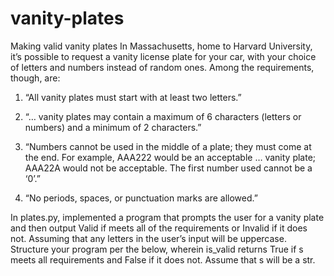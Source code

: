 # vanity-plates
Making valid vanity plates
In Massachusetts, home to Harvard University, it’s possible to request a vanity license plate for your car, with your choice of letters and numbers instead of random ones. Among the requirements, though, are:

1. “All vanity plates must start with at least two letters.”

2. “… vanity plates may contain a maximum of 6 characters (letters or numbers) and a minimum of 2 characters.”

3. “Numbers cannot be used in the middle of a plate; they must come at the end. For example, AAA222 would be an acceptable … vanity plate; AAA22A would not be acceptable. The first number used cannot be a ‘0’.”

4. “No periods, spaces, or punctuation marks are allowed.”

In plates.py, implemented a program that prompts the user for a vanity plate and then output Valid if meets all of the requirements or Invalid if it does not. Assuming that any letters in the user’s input will be uppercase. Structure your program per the below, wherein is_valid returns True if s meets all requirements and False if it does not. Assume that s will be a str.

